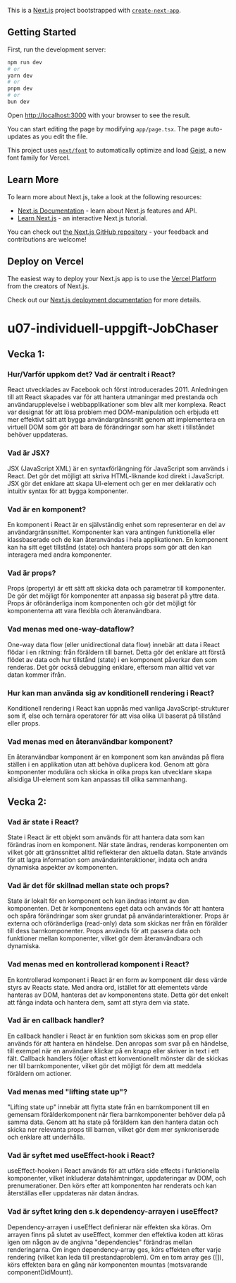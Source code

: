This is a [Next.js](https://nextjs.org) project bootstrapped with [`create-next-app`](https://nextjs.org/docs/app/api-reference/cli/create-next-app).

## Getting Started

First, run the development server:

```bash
npm run dev
# or
yarn dev
# or
pnpm dev
# or
bun dev
```

Open [http://localhost:3000](http://localhost:3000) with your browser to see the result.

You can start editing the page by modifying `app/page.tsx`. The page auto-updates as you edit the file.

This project uses [`next/font`](https://nextjs.org/docs/app/building-your-application/optimizing/fonts) to automatically optimize and load [Geist](https://vercel.com/font), a new font family for Vercel.

## Learn More

To learn more about Next.js, take a look at the following resources:

- [Next.js Documentation](https://nextjs.org/docs) - learn about Next.js features and API.
- [Learn Next.js](https://nextjs.org/learn) - an interactive Next.js tutorial.

You can check out [the Next.js GitHub repository](https://github.com/vercel/next.js) - your feedback and contributions are welcome!

## Deploy on Vercel

The easiest way to deploy your Next.js app is to use the [Vercel Platform](https://vercel.com/new?utm_medium=default-template&filter=next.js&utm_source=create-next-app&utm_campaign=create-next-app-readme) from the creators of Next.js.

Check out our [Next.js deployment documentation](https://nextjs.org/docs/app/building-your-application/deploying) for more details.

# u07-individuell-uppgift-JobChaser
## Vecka 1:

### Hur/Varför uppkom det? Vad är centralt i React?
React utvecklades av Facebook och först introducerades 2011. Anledningen till att React skapades var för att hantera utmaningar med prestanda och användarupplevelse i webbapplikationer som blev allt mer komplexa. React var designat för att lösa problem med DOM-manipulation och erbjuda ett mer effektivt sätt att bygga användargränssnitt genom att implementera en virtuell DOM som gör att bara de förändringar som har skett i tillståndet behöver uppdateras.

### Vad är JSX?
JSX (JavaScript XML) är en syntaxförlängning för JavaScript som används i React. Det gör det möjligt att skriva HTML-liknande kod direkt i JavaScript. JSX gör det enklare att skapa UI-element och ger en mer deklarativ och intuitiv syntax för att bygga komponenter.

### Vad är en komponent?
En komponent i React är en självständig enhet som representerar en del av användargränssnittet. Komponenter kan vara antingen funktionella eller klassbaserade och de kan återanvändas i hela applikationen. En komponent kan ha sitt eget tillstånd (state) och hantera props som gör att den kan interagera med andra komponenter.

### Vad är props?
Props (property) är ett sätt att skicka data och parametrar till komponenter. De gör det möjligt för komponenter att anpassa sig baserat på yttre data. Props är oföränderliga inom komponenten och gör det möjligt för komponenterna att vara flexibla och återanvändbara.

### Vad menas med one-way-dataflow?
One-way data flow (eller unidirectional data flow) innebär att data i React flödar i en riktning: från föräldern till barnet. Detta gör det enklare att förstå flödet av data och hur tillstånd (state) i en komponent påverkar den som renderas. Det gör också debugging enklare, eftersom man alltid vet var datan kommer ifrån.

### Hur kan man använda sig av konditionell rendering i React?
Konditionell rendering i React kan uppnås med vanliga JavaScript-strukturer som if, else och ternära operatorer för att visa olika UI baserat på tillstånd eller props.

### Vad menas med en återanvändbar komponent?
En återanvändbar komponent är en komponent som kan användas på flera ställen i en applikation utan att behöva duplicera kod. Genom att göra komponenter modulära och skicka in olika props kan utvecklare skapa allsidiga UI-element som kan anpassas till olika sammanhang. 


## Vecka 2:

### Vad är state i React?
State i React är ett objekt som används för att hantera data som kan förändras inom en komponent. När state ändras, renderas komponenten om vilket gör att gränssnittet alltid reflekterar den aktuella datan. State används för att lagra information som användarinteraktioner, indata och andra dynamiska aspekter av komponenten.

### Vad är det för skillnad mellan state och props?
State är lokalt för en komponent och kan ändras internt av den komponenten. Det är komponentens eget data och används för att hantera och spåra förändringar som sker grundat på användarinteraktioner.
Props är externa och oföränderliga (read-only) data som skickas ner från en förälder till dess barnkomponenter. Props används för att passera data och funktioner mellan komponenter, vilket gör dem återanvändbara och dynamiska.
### Vad menas med en kontrollerad komponent i React?
En kontrollerad komponent i React är en form av komponent där dess värde styrs av Reacts state. Med andra ord, istället för att elementets värde hanteras av DOM, hanteras det av komponentens state. Detta gör det enkelt att fånga indata och hantera dem, samt att styra dem via state.

### Vad är en callback handler?
En callback handler i React är en funktion som skickas som en prop eller används för att hantera en händelse. Den anropas som svar på en händelse, till exempel när en användare klickar på en knapp eller skriver in text i ett fält. Callback handlers följer oftast ett konventionellt mönster där de skickas ner till barnkomponenter, vilket gör det möjligt för dem att meddela föräldern om actioner.

### Vad menas med "lifting state up"?
"Lifting state up" innebär att flytta state från en barnkomponent till en gemensam förälderkomponent när flera barnkomponenter behöver dela på samma data. Genom att ha state på föräldern kan den hantera datan och skicka ner relevanta props till barnen, vilket gör dem mer synkroniserade och enklare att underhålla.

### Vad är syftet med useEffect-hook i React?
useEffect-hooken i React används för att utföra side effects i funktionella komponenter, vilket inkluderar datahämtningar, uppdateringar av DOM, och prenumerationer. Den körs efter att komponenten har renderats och kan återställas eller uppdateras när datan ändras.

### Vad är syftet kring den s.k dependency-arrayen i useEffect?
Dependency-arrayen i useEffect definierar när effekten ska köras. Om arrayen finns på slutet av useEffect, kommer den effektiva koden att köras igen om någon av de angivna "dependencies" förändras mellan renderingarna. Om ingen dependency-array ges, körs effekten efter varje rendering (vilket kan leda till prestandaproblem). Om en tom array ges ([]), körs effekten bara en gång när komponenten mountas (motsvarande componentDidMount).


